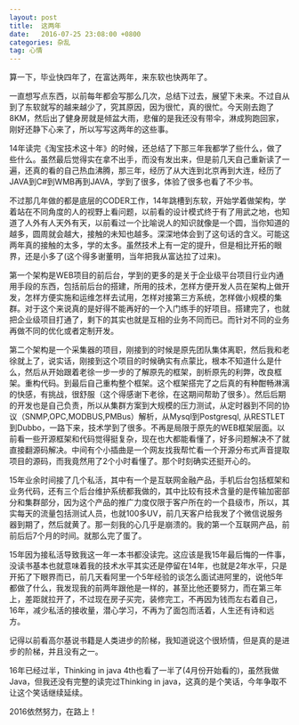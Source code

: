 ```yaml
---
layout: post
title:  这两年
date:   2016-07-25 23:08:00 +0800
categories: 杂乱
tag: 心情
---
```


算一下，毕业快四年了，在富达两年，来东软也快两年了。


一直想写点东西，以前每年都会写那么几次，总结下过去，展望下未来。不过自从到了东软就写的越来越少了，究其原因，因为很忙，真的很忙。今天刚去跑了8KM，然后出了健身房就是倾盆大雨，悲催的是我还没有带伞，淋成狗跑回家，刚好还静下心来了，所以写写这两年的这些事。


14年读完《淘宝技术这十年》的时候，还总结了下那三年我都学了些什么，做了些什么。虽然最后觉得实在拿不出手，而没有发出来，但是前几天自己重新读了一遍，还真的看的自己热血沸腾，那三年，经历了从大连到北京再到大连，经历了JAVA到C#到WMB再到JAVA，学到了很多，体验了很多也看了不少书。


不过那几年做的都是底层的CODER工作，14年跳槽到东软，开始学着做架构，学着站在不同角度的人的视野上看问题，以前看的设计模式终于有了用武之地，也知道了人外有人天外有天，以前看过一个比喻说人的知识就像是一个圆，当你知道的越多，圆周就会越大，接触的未知也越多。深深地体会到了这句话的含义。可能这两年真的接触的太多，学的太多。虽然技术上有一定的提升，但是相比开拓的眼界，还是小多了(这个得多谢董明，当年把我从富达拉了过来)。


第一个架构是WEB项目的前后台，学到的更多的是关于企业级平台项目行业内通用手段的东西，包括前后台的搭建，所用的技术，怎样方便开发人员在架构上做开发，怎样方便实施和运维怎样去试用，怎样对接第三方系统，怎样做小规模的集群。对于这个来说真的是好得不能再好的一个入门练手的好项目。搭建完了，也就把企业级项目打通了，剩下的其实也就是互相的业务不同而已。而针对不同的业务再做不同的优化或者定制开发。


第二个架构是一个采集器的项目，刚接到的时候是原先团队集体离职，然后我和老徐就上了，说实话，刚接到这个项目的时候确实有点蒙比，根本不知道什么是什么，然后从开始跟着老徐一步一步的了解原先的框架，剖析原先的利弊，改良框架。重构代码。到最后自己重构整个框架。这个框架搭完了之后真的有种酣畅淋漓的快感，有挑战，很舒服（这个得感谢下老徐，在这期间帮助了很多）。然后后期的开发也是自己负责，所以从集群方案到大规模的压力测试，从定时器到不同的协议（SNMP,OPC,MODBUS,PMBus）解析，从Mysql到Postgresql, 从RESTLET到Dubbo，一路下来，技术学到了很多。不再是局限于原先的WEB框架层面。以前看一些开源框架和代码觉得挺复杂，现在也大都能看懂了，好多问题解决不了就直接翻源码解决。中间有个小插曲是一个网友找我帮忙看一个开源分布式声音提取项目的源码，而我竟然用了2个小时看懂了。那个时刻确实还挺开心的。


15年业余时间接了几个私活，其中有一个是互联网金融产品，手机后台包括框架和业务代码，还有三个后台维护系统都我做的，其中比较有技术含量的是传输加密部分和集群部分，因为这个产品的推广力度仅限于客户所在的一个县级市，所以，其实每天的流量包括测试人员，也就100多UV，前几天客户给我发了个微信说服务器到期了，然后就黄了。那一刻我的心几乎是崩溃的。我的第一个互联网产品，前前后后7个月的时间。就那么完了蛋了。


15年因为接私活导致我这一年一本书都没读完。这应该是我15年最后悔的一件事，没读书基本也就意味着我的技术水平其实还是停留在14年，也就是2年水平，只是开拓了下眼界而已，前几天看阿里一个5年经验的谈怎么面试进阿里的，说他5年都做了什么，我发现我的前两年跟他是一样的，甚至比他还要努力，而在第三年上，差距就拉开了，不过现在房子买完，装修完工，不再因为钱而左右着自己，16年，减少私活的接收量，潜心学习，不再为了面包而活着，人生还有诗和远方。


记得以前看高尔基说书籍是人类进步的阶梯，我知道说这个很矫情，但是真的是进步的阶梯，并且没有之一。


16年已经过半，Thinking in java 4th也看了一半了(4月份开始看的)，虽然我做Java，但我还没有完整的读完过Thinking in java，这真的是个笑话，今年争取不让这个笑话继续延续。


2016依然努力，在路上！


